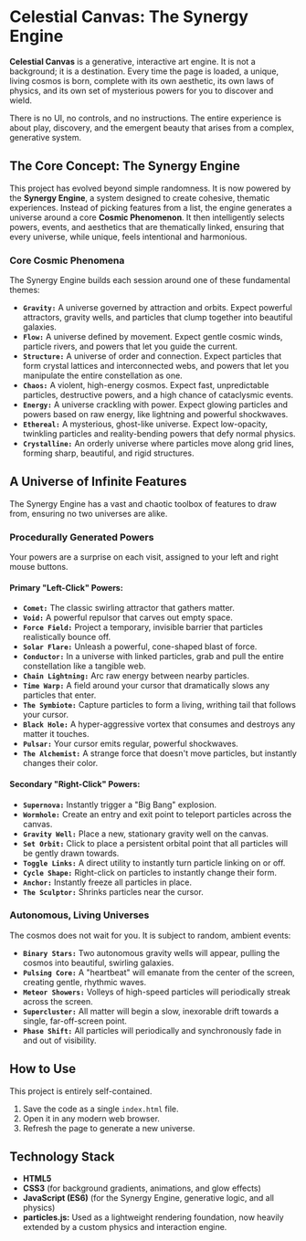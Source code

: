 # Celestial Canvas: The Synergy Engine

**Celestial Canvas** is a generative, interactive art engine. It is not a background; it is a destination. Every time the page is loaded, a unique, living cosmos is born, complete with its own aesthetic, its own laws of physics, and its own set of mysterious powers for you to discover and wield.

There is no UI, no controls, and no instructions. The entire experience is about play, discovery, and the emergent beauty that arises from a complex, generative system.

## The Core Concept: The Synergy Engine

This project has evolved beyond simple randomness. It is now powered by the **Synergy Engine**, a system designed to create cohesive, thematic experiences. Instead of picking features from a list, the engine generates a universe around a core **Cosmic Phenomenon**. It then intelligently selects powers, events, and aesthetics that are thematically linked, ensuring that every universe, while unique, feels intentional and harmonious.

### Core Cosmic Phenomena

The Synergy Engine builds each session around one of these fundamental themes:

*   **`Gravity:`** A universe governed by attraction and orbits. Expect powerful attractors, gravity wells, and particles that clump together into beautiful galaxies.
*   **`Flow:`** A universe defined by movement. Expect gentle cosmic winds, particle rivers, and powers that let you guide the current.
*   **`Structure:`** A universe of order and connection. Expect particles that form crystal lattices and interconnected webs, and powers that let you manipulate the entire constellation as one.
*   **`Chaos:`** A violent, high-energy cosmos. Expect fast, unpredictable particles, destructive powers, and a high chance of cataclysmic events.
*   **`Energy:`** A universe crackling with power. Expect glowing particles and powers based on raw energy, like lightning and powerful shockwaves.
*   **`Ethereal:`** A mysterious, ghost-like universe. Expect low-opacity, twinkling particles and reality-bending powers that defy normal physics.
*   **`Crystalline:`** An orderly universe where particles move along grid lines, forming sharp, beautiful, and rigid structures.

## A Universe of Infinite Features

The Synergy Engine has a vast and chaotic toolbox of features to draw from, ensuring no two universes are alike.

### Procedurally Generated Powers
Your powers are a surprise on each visit, assigned to your left and right mouse buttons.

#### **Primary "Left-Click" Powers:**
*   **`Comet:`** The classic swirling attractor that gathers matter.
*   **`Void:`** A powerful repulsor that carves out empty space.
*   **`Force Field:`** Project a temporary, invisible barrier that particles realistically bounce off.
*   **`Solar Flare:`** Unleash a powerful, cone-shaped blast of force.
*   **`Conductor:`** In a universe with linked particles, grab and pull the entire constellation like a tangible web.
*   **`Chain Lightning:`** Arc raw energy between nearby particles.
*   **`Time Warp:`** A field around your cursor that dramatically slows any particles that enter.
*   **`The Symbiote:`** Capture particles to form a living, writhing tail that follows your cursor.
*   **`Black Hole:`** A hyper-aggressive vortex that consumes and destroys any matter it touches.
*   **`Pulsar:`** Your cursor emits regular, powerful shockwaves.
*   **`The Alchemist:`** A strange force that doesn't move particles, but instantly changes their color.

#### **Secondary "Right-Click" Powers:**
*   **`Supernova:`** Instantly trigger a "Big Bang" explosion.
*   **`Wormhole:`** Create an entry and exit point to teleport particles across the canvas.
*   **`Gravity Well:`** Place a new, stationary gravity well on the canvas.
*   **`Set Orbit:`** Click to place a persistent orbital point that all particles will be gently drawn towards.
*   **`Toggle Links:`** A direct utility to instantly turn particle linking on or off.
*   **`Cycle Shape:`** Right-click on particles to instantly change their form.
*   **`Anchor:`** Instantly freeze all particles in place.
*   **`The Sculptor:`** Shrinks particles near the cursor.

### Autonomous, Living Universes
The cosmos does not wait for you. It is subject to random, ambient events:

*   **`Binary Stars:`** Two autonomous gravity wells will appear, pulling the cosmos into beautiful, swirling galaxies.
*   **`Pulsing Core:`** A "heartbeat" will emanate from the center of the screen, creating gentle, rhythmic waves.
*   **`Meteor Showers:`** Volleys of high-speed particles will periodically streak across the screen.
*   **`Supercluster:`** All matter will begin a slow, inexorable drift towards a single, far-off-screen point.
*   **`Phase Shift:`** All particles will periodically and synchronously fade in and out of visibility.

## How to Use

This project is entirely self-contained.

1.  Save the code as a single `index.html` file.
2.  Open it in any modern web browser.
3.  Refresh the page to generate a new universe.

## Technology Stack

*   **HTML5**
*   **CSS3** (for background gradients, animations, and glow effects)
*   **JavaScript (ES6)** (for the Synergy Engine, generative logic, and all physics)
*   **particles.js:** Used as a lightweight rendering foundation, now heavily extended by a custom physics and interaction engine.
